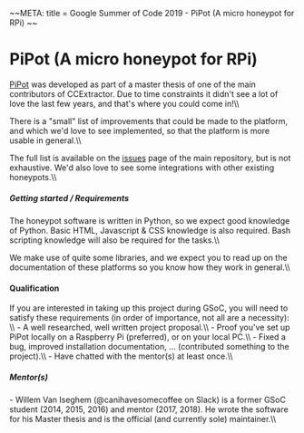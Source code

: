 \~\~META: title = Google Summer of Code 2019 - PiPot (A micro honeypot
for RPi) \~\~

# PiPot (A micro honeypot for RPi)

[PiPot](https://github.com/PiPot/PiPot) was developed as part
of a master thesis of one of the main contributors of CCExtractor. Due
to time constraints it didn\'t see a lot of love the last few years, and
that\'s where you could come in!\\\\

There is a \"small\" list of improvements that could be made to the
platform, and which we\'d love to see implemented, so that the platform
is more usable in general.\\\\

The full list is available on the
[issues](https://github.com/PiPot/PiPot/issues) page of the
main repository, but is not exhaustive. We\'d also love to see some
integrations with other existing honeypots.\\\\

##### Getting started / Requirements

The honeypot software is written in Python, so we expect good knowledge
of Python. Basic HTML, Javascript & CSS knowledge is also required. Bash
scripting knowledge will also be required for the tasks.\\\\

We make use of quite some libraries, and we expect you to read up on the
documentation of these platforms so you know how they work in
general.\\\\

#### Qualification

If you are interested in taking up this project during GSoC, you will
need to satisfy these requirements (in order of importance, not all are
a necessity): \\\\ - A well researched, well written project
proposal.\\\\ - Proof you\'ve set up PiPot locally on a Raspberry Pi
(preferred), or on your local PC.\\\\ - Fixed a bug, improved
installation documentation, \... (contributed something to the
project).\\\\ - Have chatted with the mentor(s) at least once.\\\\

##### Mentor(s)

\- Willem Van Iseghem (\@canihavesomecoffee on Slack) is a former GSoC
student (2014, 2015, 2016) and mentor (2017, 2018). He wrote the
software for his Master thesis and is the official (and currently sole)
maintainer.\\\\

